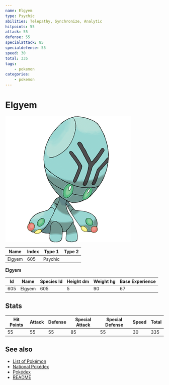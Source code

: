 ```yaml
---
name: Elgyem
type: Psychic
abilities: Telepathy, Synchronize, Analytic
hitpoints: 55
attack: 55
defense: 55
specialattack: 85
specialdefense: 55
speed: 30
total: 335
tags:
    - pokemon
categories:
    - pokemon
---
```


# Elgyem


![Elgyem](images/605.png)

| **Name** | **Index** | **Type 1** | **Type 2** |
|----|----|----|----|
| Elgyem | 605 | Psychic  |  |

**Elgyem** 




| **Id** | **Name** | **Species Id** | **Height dm** | **Weight hg** | **Base Experience** |
|--------|----------|----------------|------------|------------|---------------------|
| 605 | Elgyem | 605 | 5 | 90 | 67 |



## Stats

| **Hit Points** | **Attack** | **Defense** | **Special Attack** | **Special Defense** | **Speed** | **Total** |
|----------------|------------|-------------|--------------------|---------------------|-----------|-----------|
| 55 | 55 | 55 | 85 | 55 | 30 | 335 |

## See also

- [List of Pokémon](../pokemon.md)
- [National Pokédex](../national_pokedex.md)
- [Pokédex](../pokedex.md)
- [README](../README.md)
